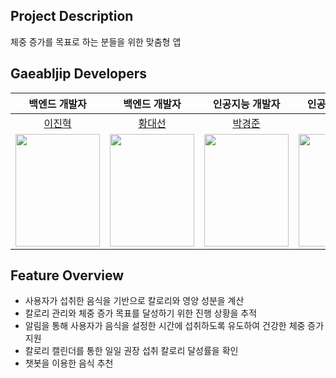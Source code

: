 
## Project Description

체중 증가를 목표로 하는 분들을 위한 맞춤형 앱

## Gaeabljip Developers

|                백엔드 개발자                | 백엔드 개발자 | 인공지능 개발자 | 인공지능 개발자 | 인공지능 개발자 |
|:-------------------------------------:|:-------------:|:---------------:|:---------------:|:---------------:|
|   [이진혁](https://github.com/LJH098)    | [황대선](https://github.com/hwangdaesun) | [박경준](https://github.com/Kyeong6) | [김성빈](https://github.com/saine0501) | [김채원](https://github.com/chaewon215) |
| <img width="135" height="180" src="https://github.com/JNU-econovation/EATceed/assets/91835827/22562f8b-e2cd-4e85-9db8-8a09384ad502"> | <img width="135" height="180" src="https://github.com/JNU-econovation/Gaebaljip/assets/91835827/908981e9-9e3f-4c30-87b3-1e478151db2b"> | <img width="135" height="180" src="https://github.com/JNU-econovation/Gaebaljip/assets/91835827/502bc910-4c89-43e2-a9d3-3a0e252d13e4"> |<img width="135" height="180" src="https://github.com/JNU-econovation/EATceed/assets/80449433/8a03c206-7eb0-42c3-8c3e-958b0b51c892"> | <img width="135" height="180" src="https://github.com/JNU-econovation/EATceed/assets/80449433/c1724236-6cc1-4f8d-8568-56f2fccdd522"> | 


## Feature Overview

- 사용자가 섭취한 음식을 기반으로 칼로리와 영양 성분을 계산
- 칼로리 관리와 체중 증가 목표를 달성하기 위한 진행 상황을 추적
- 알림을 통해 사용자가 음식을 설정한 시간에 섭취하도록 유도하여 건강한 체중 증가 지원
- 칼로리 캘린더를 통한 일일 권장 섭취 칼로리 달성률을 확인
- 챗봇을 이용한 음식 추천






